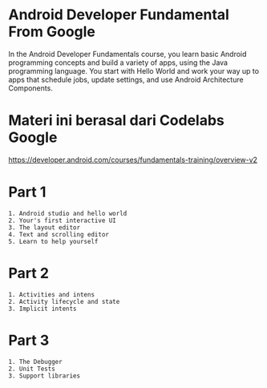 # Android Developer Fundamental From Google
 In the Android Developer Fundamentals course, you learn basic Android programming concepts and build a variety of apps, using the Java programming language. You start with Hello World and work your way up to apps that schedule jobs, update settings, and use Android Architecture Components.

# Materi ini berasal dari Codelabs Google
  https://developer.android.com/courses/fundamentals-training/overview-v2

  # Part 1 
    1. Android studio and hello world
    2. Your's first interactive UI
    3. The layout editor 
    4. Text and scrolling editor
    5. Learn to help yourself
  
  # Part 2
    1. Activities and intens
    2. Activity lifecycle and state
    3. Implicit intents
    
  # Part 3
    1. The Debugger
    2. Unit Tests
    3. Support libraries
    
  
  
